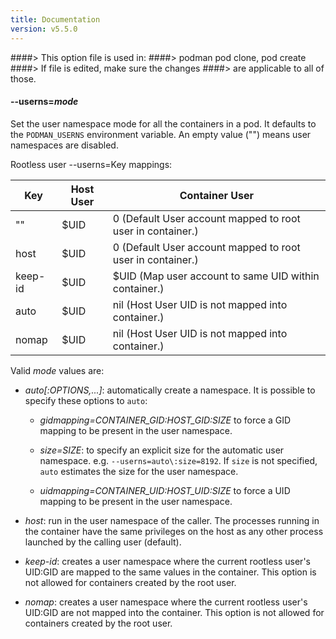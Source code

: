 ```yaml
---
title: Documentation
version: v5.5.0
---
```


####> This option file is used in:
####>   podman pod clone, pod create
####> If file is edited, make sure the changes
####> are applicable to all of those.
#### **--userns**=*mode*

Set the user namespace mode for all the containers in a pod. It defaults to the `PODMAN_USERNS` environment variable. An empty value ("") means user namespaces are disabled.

Rootless user --userns=Key mappings:

Key       | Host User |  Container User
----------|---------------|---------------------
""        |$UID           |0 (Default User account mapped to root user in container.)
host      |$UID           |0 (Default User account mapped to root user in container.)
keep-id   |$UID           |$UID (Map user account to same UID within container.)
auto      |$UID           | nil (Host User UID is not mapped into container.)
nomap     |$UID           | nil (Host User UID is not mapped into container.)

Valid _mode_ values are:

  - *auto[:*_OPTIONS,..._*]*: automatically create a namespace. It is possible to specify these options to `auto`:

    - *gidmapping=*_CONTAINER\_GID\:HOST\_GID\:SIZE_ to force a GID mapping to be present in the user namespace.

    - *size=*_SIZE_: to specify an explicit size for the automatic user namespace. e.g. `--userns=auto\:size=8192`. If `size` is not specified, `auto` estimates the size for the user namespace.

    - *uidmapping=*_CONTAINER\_UID\:HOST\_UID\:SIZE_ to force a UID mapping to be present in the user namespace.

  - *host*: run in the user namespace of the caller. The processes running in the container have the same privileges on the host as any other process launched by the calling user (default).

  - *keep-id*: creates a user namespace where the current rootless user's UID\:GID are mapped to the same values in the container. This option is not allowed for containers created by the root user.

  - *nomap*: creates a user namespace where the current rootless user's UID\:GID are not mapped into the container. This option is not allowed for containers created by the root user.
